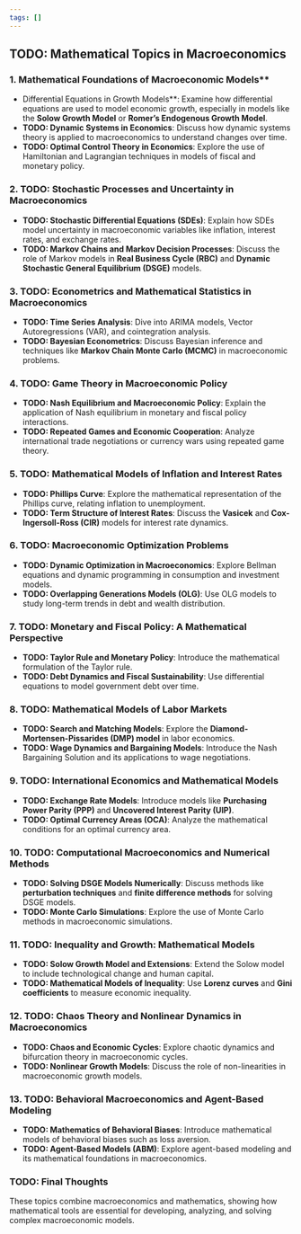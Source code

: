 ```yaml
---
tags: []
---
```


## TODO: Mathematical Topics in Macroeconomics

### 1. Mathematical Foundations of Macroeconomic Models**
   -  Differential Equations in Growth Models**: Examine how differential equations are used to model economic growth, especially in models like the **Solow Growth Model** or **Romer’s Endogenous Growth Model**.
   - **TODO: Dynamic Systems in Economics**: Discuss how dynamic systems theory is applied to macroeconomics to understand changes over time.
   - **TODO: Optimal Control Theory in Economics**: Explore the use of Hamiltonian and Lagrangian techniques in models of fiscal and monetary policy.

### 2. **TODO: Stochastic Processes and Uncertainty in Macroeconomics**
   - **TODO: Stochastic Differential Equations (SDEs)**: Explain how SDEs model uncertainty in macroeconomic variables like inflation, interest rates, and exchange rates.
   - **TODO: Markov Chains and Markov Decision Processes**: Discuss the role of Markov models in **Real Business Cycle (RBC)** and **Dynamic Stochastic General Equilibrium (DSGE)** models.

### 3. **TODO: Econometrics and Mathematical Statistics in Macroeconomics**
   - **TODO: Time Series Analysis**: Dive into ARIMA models, Vector Autoregressions (VAR), and cointegration analysis.
   - **TODO: Bayesian Econometrics**: Discuss Bayesian inference and techniques like **Markov Chain Monte Carlo (MCMC)** in macroeconomic problems.

### 4. **TODO: Game Theory in Macroeconomic Policy**
   - **TODO: Nash Equilibrium and Macroeconomic Policy**: Explain the application of Nash equilibrium in monetary and fiscal policy interactions.
   - **TODO: Repeated Games and Economic Cooperation**: Analyze international trade negotiations or currency wars using repeated game theory.

### 5. **TODO: Mathematical Models of Inflation and Interest Rates**
   - **TODO: Phillips Curve**: Explore the mathematical representation of the Phillips curve, relating inflation to unemployment.
   - **TODO: Term Structure of Interest Rates**: Discuss the **Vasicek** and **Cox-Ingersoll-Ross (CIR)** models for interest rate dynamics.

### 6. **TODO: Macroeconomic Optimization Problems**
   - **TODO: Dynamic Optimization in Macroeconomics**: Explore Bellman equations and dynamic programming in consumption and investment models.
   - **TODO: Overlapping Generations Models (OLG)**: Use OLG models to study long-term trends in debt and wealth distribution.

### 7. **TODO: Monetary and Fiscal Policy: A Mathematical Perspective**
   - **TODO: Taylor Rule and Monetary Policy**: Introduce the mathematical formulation of the Taylor rule.
   - **TODO: Debt Dynamics and Fiscal Sustainability**: Use differential equations to model government debt over time.

### 8. **TODO: Mathematical Models of Labor Markets**
   - **TODO: Search and Matching Models**: Explore the **Diamond-Mortensen-Pissarides (DMP) model** in labor economics.
   - **TODO: Wage Dynamics and Bargaining Models**: Introduce the Nash Bargaining Solution and its applications to wage negotiations.

### 9. **TODO: International Economics and Mathematical Models**
   - **TODO: Exchange Rate Models**: Introduce models like **Purchasing Power Parity (PPP)** and **Uncovered Interest Parity (UIP)**.
   - **TODO: Optimal Currency Areas (OCA)**: Analyze the mathematical conditions for an optimal currency area.

### 10. **TODO: Computational Macroeconomics and Numerical Methods**
   - **TODO: Solving DSGE Models Numerically**: Discuss methods like **perturbation techniques** and **finite difference methods** for solving DSGE models.
   - **TODO: Monte Carlo Simulations**: Explore the use of Monte Carlo methods in macroeconomic simulations.

### 11. **TODO: Inequality and Growth: Mathematical Models**
   - **TODO: Solow Growth Model and Extensions**: Extend the Solow model to include technological change and human capital.
   - **TODO: Mathematical Models of Inequality**: Use **Lorenz curves** and **Gini coefficients** to measure economic inequality.

### 12. **TODO: Chaos Theory and Nonlinear Dynamics in Macroeconomics**
   - **TODO: Chaos and Economic Cycles**: Explore chaotic dynamics and bifurcation theory in macroeconomic cycles.
   - **TODO: Nonlinear Growth Models**: Discuss the role of non-linearities in macroeconomic growth models.

### 13. **TODO: Behavioral Macroeconomics and Agent-Based Modeling**
   - **TODO: Mathematics of Behavioral Biases**: Introduce mathematical models of behavioral biases such as loss aversion.
   - **TODO: Agent-Based Models (ABM)**: Explore agent-based modeling and its mathematical foundations in macroeconomics.

### TODO: Final Thoughts
These topics combine macroeconomics and mathematics, showing how mathematical tools are essential for developing, analyzing, and solving complex macroeconomic models.

